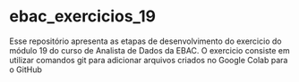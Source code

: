 # ebac_exercicios_19

Esse repositório apresenta as etapas de desenvolvimento do exercicio do módulo 19 do curso de Analista de Dados da EBAC. O exercicio consiste em utilizar comandos git para adicionar arquivos criados no Google Colab para o GitHub
